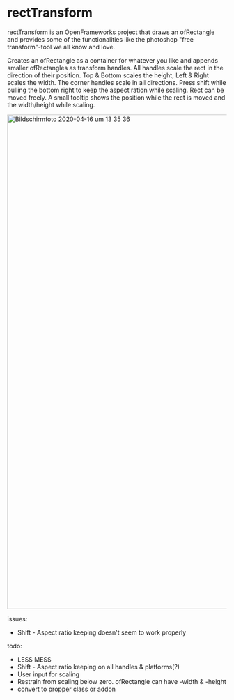 # rectTransform
rectTransform is an OpenFrameworks project that draws an ofRectangle and provides some of the functionalities like the photoshop "free transform"-tool we all know and love.

Creates an ofRectangle as a container for whatever you like and appends smaller ofRectangles as transform handles. 
All handles scale the rect in the direction of their position. Top & Bottom scales the height, Left & Right scales the width. The corner handles scale in all directions.
Press shift while pulling the bottom right to keep the aspect ration while scaling. 
Rect can be moved freely. A small tooltip shows the position while the rect is moved and the width/height while scaling. 

<img width="1136" alt="Bildschirmfoto 2020-04-16 um 13 35 36" src="https://user-images.githubusercontent.com/25278349/79451689-36b18d00-7fe7-11ea-87f5-b7f24eebb2c4.png">

issues: 
- Shift - Aspect ratio keeping doesn't seem to work properly

todo: 
- LESS MESS
- Shift - Aspect ratio keeping on all handles & platforms(?)
- User input for scaling
- Restrain from scaling below zero. ofRectangle can have -width & -height
- convert to propper class or addon


